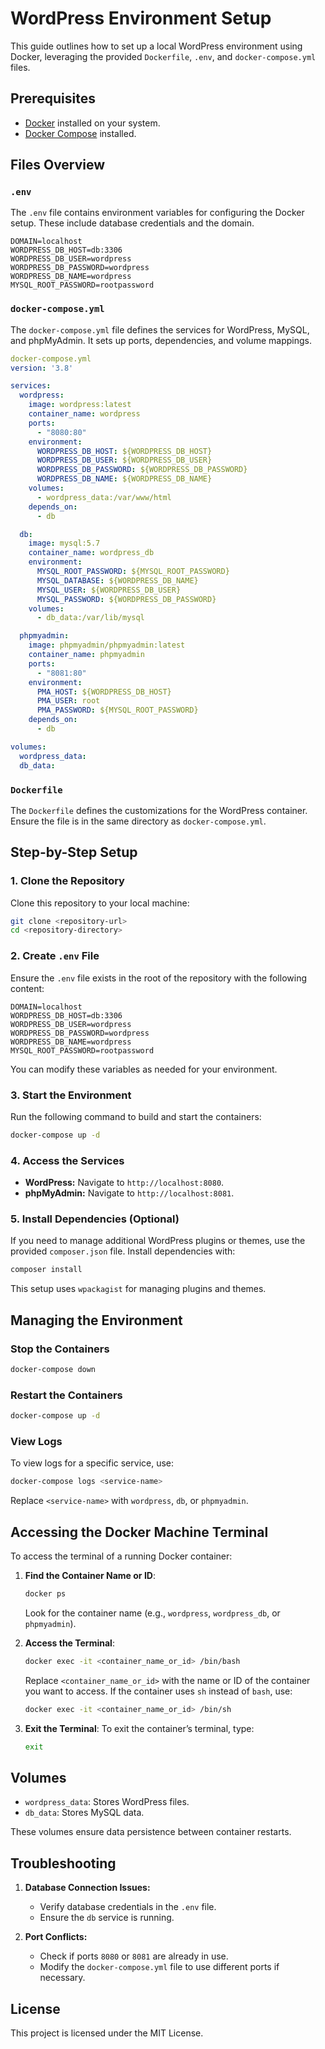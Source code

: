 # WordPress Environment Setup

This guide outlines how to set up a local WordPress environment using Docker, leveraging the provided `Dockerfile`, `.env`, and `docker-compose.yml` files.

## Prerequisites

- [Docker](https://www.docker.com/get-started) installed on your system.
- [Docker Compose](https://docs.docker.com/compose/install/) installed.

## Files Overview

### `.env`
The `.env` file contains environment variables for configuring the Docker setup. These include database credentials and the domain.

```dotenv
DOMAIN=localhost
WORDPRESS_DB_HOST=db:3306
WORDPRESS_DB_USER=wordpress
WORDPRESS_DB_PASSWORD=wordpress
WORDPRESS_DB_NAME=wordpress
MYSQL_ROOT_PASSWORD=rootpassword
```

### `docker-compose.yml`
The `docker-compose.yml` file defines the services for WordPress, MySQL, and phpMyAdmin. It sets up ports, dependencies, and volume mappings.

```yaml
docker-compose.yml
version: '3.8'

services:
  wordpress:
    image: wordpress:latest
    container_name: wordpress
    ports:
      - "8080:80"
    environment:
      WORDPRESS_DB_HOST: ${WORDPRESS_DB_HOST}
      WORDPRESS_DB_USER: ${WORDPRESS_DB_USER}
      WORDPRESS_DB_PASSWORD: ${WORDPRESS_DB_PASSWORD}
      WORDPRESS_DB_NAME: ${WORDPRESS_DB_NAME}
    volumes:
      - wordpress_data:/var/www/html
    depends_on:
      - db

  db:
    image: mysql:5.7
    container_name: wordpress_db
    environment:
      MYSQL_ROOT_PASSWORD: ${MYSQL_ROOT_PASSWORD}
      MYSQL_DATABASE: ${WORDPRESS_DB_NAME}
      MYSQL_USER: ${WORDPRESS_DB_USER}
      MYSQL_PASSWORD: ${WORDPRESS_DB_PASSWORD}
    volumes:
      - db_data:/var/lib/mysql

  phpmyadmin:
    image: phpmyadmin/phpmyadmin:latest
    container_name: phpmyadmin
    ports:
      - "8081:80"
    environment:
      PMA_HOST: ${WORDPRESS_DB_HOST}
      PMA_USER: root
      PMA_PASSWORD: ${MYSQL_ROOT_PASSWORD}
    depends_on:
      - db

volumes:
  wordpress_data:
  db_data:
```

### `Dockerfile`
The `Dockerfile` defines the customizations for the WordPress container. Ensure the file is in the same directory as `docker-compose.yml`.

## Step-by-Step Setup

### 1. Clone the Repository

Clone this repository to your local machine:

```bash
git clone <repository-url>
cd <repository-directory>
```

### 2. Create `.env` File

Ensure the `.env` file exists in the root of the repository with the following content:

```dotenv
DOMAIN=localhost
WORDPRESS_DB_HOST=db:3306
WORDPRESS_DB_USER=wordpress
WORDPRESS_DB_PASSWORD=wordpress
WORDPRESS_DB_NAME=wordpress
MYSQL_ROOT_PASSWORD=rootpassword
```

You can modify these variables as needed for your environment.

### 3. Start the Environment

Run the following command to build and start the containers:

```bash
docker-compose up -d
```

### 4. Access the Services

- **WordPress:** Navigate to `http://localhost:8080`.
- **phpMyAdmin:** Navigate to `http://localhost:8081`.

### 5. Install Dependencies (Optional)

If you need to manage additional WordPress plugins or themes, use the provided `composer.json` file. Install dependencies with:

```bash
composer install
```

This setup uses `wpackagist` for managing plugins and themes.

## Managing the Environment

### Stop the Containers

```bash
docker-compose down
```

### Restart the Containers

```bash
docker-compose up -d
```

### View Logs

To view logs for a specific service, use:

```bash
docker-compose logs <service-name>
```

Replace `<service-name>` with `wordpress`, `db`, or `phpmyadmin`.

## Accessing the Docker Machine Terminal

To access the terminal of a running Docker container:

1. **Find the Container Name or ID**:
   ```bash
   docker ps
   ```
   Look for the container name (e.g., `wordpress`, `wordpress_db`, or `phpmyadmin`).

2. **Access the Terminal**:
   ```bash
   docker exec -it <container_name_or_id> /bin/bash
   ```
   Replace `<container_name_or_id>` with the name or ID of the container you want to access. If the container uses `sh` instead of `bash`, use:
   ```bash
   docker exec -it <container_name_or_id> /bin/sh
   ```

3. **Exit the Terminal**:
   To exit the container’s terminal, type:
   ```bash
   exit
   ```

## Volumes

- `wordpress_data`: Stores WordPress files.
- `db_data`: Stores MySQL data.

These volumes ensure data persistence between container restarts.

## Troubleshooting

1. **Database Connection Issues:**
   - Verify database credentials in the `.env` file.
   - Ensure the `db` service is running.

2. **Port Conflicts:**
   - Check if ports `8080` or `8081` are already in use.
   - Modify the `docker-compose.yml` file to use different ports if necessary.

## License

This project is licensed under the MIT License.
